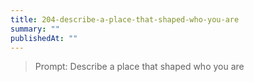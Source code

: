 ```yaml
---
title: 204-describe-a-place-that-shaped-who-you-are
summary: ""
publishedAt: ""
---
```


> Prompt: Describe a place that shaped who you are

